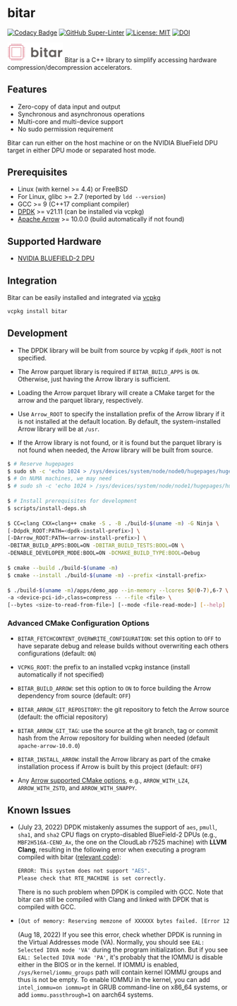 # bitar

[![Codacy Badge](https://api.codacy.com/project/badge/Grade/3f22cce4889a4261997ae300e8f4e595)](https://app.codacy.com/gh/ljishen/bitar?utm_source=github.com&utm_medium=referral&utm_content=ljishen/bitar&utm_campaign=Badge_Grade_Settings)
[![GitHub Super-Linter](https://github.com/ljishen/bitar/workflows/Lint%20Code%20Base/badge.svg)](https://github.com/marketplace/actions/super-linter)
[![License: MIT](https://img.shields.io/badge/License-MIT-blue.svg)](LICENSE)
[![DOI](https://zenodo.org/badge/490108576.svg)](https://zenodo.org/badge/latestdoi/490108576)

<!-- markdownlint-disable-next-line no-inline-html -->
<img src="assets/logo.png" width="25%">
Bitar is a C++ library to simplify accessing hardware compression/decompression accelerators.

## Features

- Zero-copy of data input and output
- Synchronous and asynchronous operations
- Multi-core and multi-device support
- No sudo permission requirement

Bitar can run either on the host machine or on the NVIDIA BlueField DPU target
in either DPU mode or separated host mode.

## Prerequisites

- Linux (with kernel >= 4.4) or FreeBSD
- For Linux, glibc >= 2.7 (reported by `ldd --version`)
- GCC >= 9 (C++17 compliant compiler)
- [DPDK](https://github.com/DPDK/dpdk) >= v21.11 (can be installed via vcpkg)
- [Apache Arrow](https://github.com/apache/arrow) >= 10.0.0 (build automatically
  if not found)

## Supported Hardware

- [NVIDIA BLUEFIELD-2 DPU](https://www.nvidia.com/content/dam/en-zz/Solutions/Data-Center/documents/datasheet-nvidia-bluefield-2-dpu.pdf)

## Integration

Bitar can be easily installed and integrated via
[vcpkg](https://github.com/microsoft/vcpkg)

```bash
vcpkg install bitar
```

## Development

- The DPDK library will be built from source by vcpkg if `dpdk_ROOT` is not
  specified.

- The Arrow parquet library is required if `BITAR_BUILD_APPS` is `ON`.
  Otherwise, just having the Arrow library is sufficient.

- Loading the Arrow parquet library will create a CMake target for the arrow and
  the parquet library, respectively.

- Use `Arrow_ROOT` to specify the installation prefix of the Arrow library if it
  is not installed at the default location. By default, the system-installed
  Arrow library will be at `/usr`.

- If the Arrow library is not found, or it is found but the parquet library is
  not found when needed, the Arrow library will be built from source.

```bash
$ # Reserve hugepages
$ sudo sh -c 'echo 1024 > /sys/devices/system/node/node0/hugepages/hugepages-2048kB/nr_hugepages'
$ # On NUMA machines, we may need
$ # sudo sh -c 'echo 1024 > /sys/devices/system/node/node1/hugepages/hugepages-2048kB/nr_hugepages'

$ # Install prerequisites for development
$ scripts/install-deps.sh

$ CC=clang CXX=clang++ cmake -S . -B ./build-$(uname -m) -G Ninja \
[-Ddpdk_ROOT:PATH=<dpdk-install-prefix>] \
[-DArrow_ROOT:PATH=<arrow-install-prefix>] \
-DBITAR_BUILD_APPS:BOOL=ON -DBITAR_BUILD_TESTS:BOOL=ON \
-DENABLE_DEVELOPER_MODE:BOOL=ON -DCMAKE_BUILD_TYPE:BOOL=Debug

$ cmake --build ./build-$(uname -m)
$ cmake --install ./build-$(uname -m) --prefix <install-prefix>

$ ./build-$(uname -m)/apps/demo_app --in-memory --lcores 5@(0-7),6-7 \
-a <device-pci-id>,class=compress -- --file <file> \
[--bytes <size-to-read-from-file>] [--mode <file-read-mode>] [--help]
```

### Advanced CMake Configuration Options

- `BITAR_FETCHCONTENT_OVERWRITE_CONFIGURATION`: set this option to `OFF` to have
  separate debug and release builds without overwriting each others
  configurations (default: `ON`)

- `VCPKG_ROOT`: the prefix to an installed vcpkg instance (install automatically
  if not specified)

- `BITAR_BUILD_ARROW`: set this option to `ON` to force building the Arrow
  dependency from source (default: `OFF`)

- `BITAR_ARROW_GIT_REPOSITORY`: the git repository to fetch the Arrow source
  (default: the official repository)

- `BITAR_ARROW_GIT_TAG`: use the source at the git branch, tag or commit hash
  from the Arrow repository for building when needed (default
  `apache-arrow-10.0.0`)

- `BITAR_INSTALL_ARROW`: install the Arrow library as part of the cmake
  installation process if Arrow is built by this project (default: `OFF`)

- Any
  [Arrow supported CMake options](https://github.com/apache/arrow/blob/apache-arrow-10.0.0/cpp/cmake_modules/DefineOptions.cmake),
  e.g., `ARROW_WITH_LZ4`, `ARROW_WITH_ZSTD`, and `ARROW_WITH_SNAPPY`.

## Known Issues

- (July 23, 2022) DPDK mistakenly assumes the support of `aes`, `pmull`, `sha1`,
  and `sha2` CPU flags on crypto-disabled BlueField-2 DPUs (e.g.,
  `MBF2H516A-CENO_Ax`, the one on the CloudLab r7525 machine) with **LLVM
  Clang**, resulting in the following error when executing a program compiled
  with bitar
  ([relevant code](https://github.com/DPDK/dpdk/blob/v22.07/config/arm/meson.build#L652-L655)):

  ```bash
  ERROR: This system does not support "AES".
  Please check that RTE_MACHINE is set correctly.
  ```

  There is no such problem when DPDK is compiled with GCC. Note that bitar can
  still be compiled with Clang and linked with DPDK that is compiled with GCC.

- ```bash
  [Out of memory: Reserving memzone of XXXXXX bytes failed. [Error 12: Cannot allocate memory]]
  ```

  (Aug 18, 2022) If you see this error, check whether DPDK is running in the
  Virtual Addresses mode (VA). Normally, you should see
  `EAL: Selected IOVA mode 'VA'` during the program initialization. But if you
  see `EAL: Selected IOVA mode 'PA'`, it's probably that the IOMMU is disable
  either in the BIOS or in the kernel. If IOMMU is enabled,
  `/sys/kernel/iommu_groups` path will contain kernel IOMMU groups and thus is
  not be empty. To enable IOMMU in the kernel, you can add
  `intel_iommu=on iommu=pt` in GRUB command-line on x86_64 systems, or add
  `iommu.passthrough=1` on aarch64 systems.
